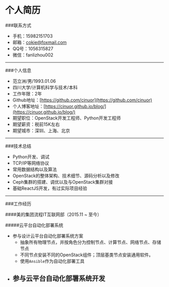 个人简历
=======

###联系方式
* 手机：15982151703
* 邮箱：cokie@foxmail.com
* QQ号：1056315827
* 微信：fanlizhou002
---

###个人信息
* 范立洲/男/1993.01.06
* 四川大学/计算机科学与技术/本科
* 工作年限：2年
* Github地址：[https://github.com/cinuor](https://github.com/cinuor)
* 个人博客地址：[https://cinuor.github.io/blog/](https://cinuor.github.io/blog/)
* 期望职位：OpenStack开发工程师、Python开发工程师
* 期望薪资：税前15K左右
* 期望城市：深圳、上海、北京
---

###技术总结
* Python开发、调试
* TCP/IP等网络协议
* 常用数据结构以及算法
* OpenStack的整体架构、技术细节、源码分析以及修改
* Ceph集群的搭建、调优以及与OpenStack集群对接
* 基础ReactJS开发，有过实际项目经验
---

###工作经历

####美的集团流程IT互联网部（2015.11 ~ 至今）

#####云平台自动化部署系统
* 参与设计云平台自动化部署系统方案
    - 抽象所有物理节点，并按角色分为控制节点、计算节点、网络节点、存储节点
    - 不同节点安装不同的OpenStack组件；顶层基类节点安装通用软件。
    - 使用`Ansible`作为自动化部署工具
* 参与云平台自动化部署系统开发
    - 